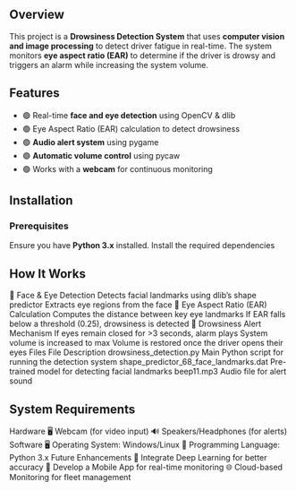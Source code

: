 ## Overview  
This project is a **Drowsiness Detection System** that uses **computer vision and image processing** to detect driver fatigue in real-time. The system monitors **eye aspect ratio (EAR)** to determine if the driver is drowsy and triggers an alarm while increasing the system volume.

## Features  
- 🟢 Real-time **face and eye detection** using OpenCV & dlib  
- 🟢 Eye Aspect Ratio (EAR) calculation to detect drowsiness  
- 🟢 **Audio alert system** using pygame  
- 🟢 **Automatic volume control** using pycaw  
- 🟢 Works with a **webcam** for continuous monitoring  

## Installation  

### Prerequisites  
Ensure you have **Python 3.x** installed. Install the required dependencies

## How It Works
🔹 Face & Eye Detection
Detects facial landmarks using dlib’s shape predictor
Extracts eye regions from the face
🔹 Eye Aspect Ratio (EAR) Calculation
Computes the distance between key eye landmarks
If EAR falls below a threshold (0.25), drowsiness is detected
🔹 Drowsiness Alert Mechanism
If eyes remain closed for >3 seconds, alarm plays
System volume is increased to max
Volume is restored once the driver opens their eyes
Files
File	Description
drowsiness_detection.py	Main Python script for running the detection system
shape_predictor_68_face_landmarks.dat	Pre-trained model for detecting facial landmarks
beep11.mp3	Audio file for alert sound

## System Requirements
Hardware
🖥️ Webcam (for video input)
🔊 Speakers/Headphones (for alerts)
Software
🖥️ Operating System: Windows/Linux
🐍 Programming Language: Python 3.x
Future Enhancements
🚀 Integrate Deep Learning for better accuracy
📱 Develop a Mobile App for real-time monitoring
🌐 Cloud-based Monitoring for fleet management
